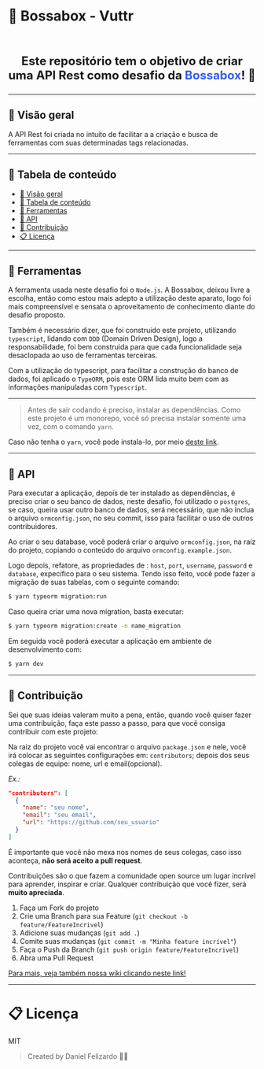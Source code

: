 # :wrench: Bossabox - Vuttr

<br />

<p align="center" style="font-weight: bold; font-size: 24px">
Este repositório tem o objetivo de criar uma API Rest como desafio da <span style="color: #365df0;">Bossabox</span>! 🚀
</p>

<hr />

## :rocket: Visão geral

A API Rest foi criada no intuito de facilitar a a criação e busca de ferramentas com suas determinadas tags relacionadas.

<hr />

## :scroll: Tabela de conteúdo

- [:rocket: Visão geral](#rocket-visão-geral)
- [:scroll: Tabela de conteúdo](#scroll-tabela-de-conteúdo)
- [:wrench: Ferramentas](#wrench-ferramentas)
- [:construction: API](#construction-api)
- [:star2: Contribuição](#star2-contribuição)
- [:clipboard: Licença](#clipboard-licença)

<hr />

## :wrench: Ferramentas

A ferramenta usada neste desafio foi o `Node.js`. A Bossabox, deixou livre a escolha, então como estou mais adepto a utilização deste aparato, logo foi mais compreensível e sensata o aproveitamento de conhecimento diante do desafio proposto.

Também é necessário dizer, que foi construido este projeto, utilizando `typescript`, lidando com `DDD` (Domain Driven Design), logo a responsabilidade, foi bem construida para que cada funcionalidade seja desaclopada ao uso de ferramentas terceiras.

Com a utilização do typescript, para facilitar a construção do banco de dados, foi aplicado o `TypeORM`, pois este ORM lida muito bem com as informações manipuladas com `Typescript`.

<hr />

> Antes de sair codando é preciso, instalar as dependências. Como este projeto é um monorepo, você só precisa instalar somente uma vez, com o comando `yarn`.

Caso não tenha o `yarn`, você pode instala-lo, por meio [deste link](https://classic.yarnpkg.com/en/docs/install).

<hr />

## :construction: API

Para executar a aplicação, depois de ter instalado as dependências, é preciso criar o seu banco de dados, neste desafio, foi utilizado o `postgres`, se caso, queira usar outro banco de dados, será necessário, que não inclua o arquivo `ormconfig.json`, no seu commit, isso para facilitar o uso de outros contribuidores.

Ao criar o seu database, você poderá criar o arquivo `ormconfig.json`, na raíz do projeto, copiando o conteúdo do arquivo `ormconfig.example.json`.

Logo depois, refatore, as propriedades de : `host`, `port`, `username`, `password` e `database`, expecífico para o seu sistema. Tendo isso feito, você pode fazer a migração de suas tabelas, com o seguinte comando:

```sh
$ yarn typeorm migration:run
```

Caso queira criar uma nova migration, basta executar:

```sh
$ yarn typeorm migration:create -n name_migration
```

Em seguida você poderá executar a aplicação em ambiente de desenvolvimento com:

```sh
$ yarn dev
```

<hr />

## :star2: Contribuição

Sei que suas ideias valeram muito a pena, então, quando você quiser fazer uma contribuição, faça este passo a passo, para que você consiga contribuir com este projeto:

Na raiz do projeto você vai encontrar o arquivo `package.json` e nele, você irá colocar as seguintes configurações em: `contributors`; depois dos seus colegas de equipe: nome, url e email(opcional).

*Ex.:*
```json
"contributors": [
  {
    "name": "seu nome",
    "email": "seu email",
    "url": "https://github.com/seu_usuario"
  }
]
```

É importante que você não mexa nos nomes de seus colegas, caso isso aconteça, **não será aceito a pull request**.

Contribuições são o que fazem a comunidade open source um lugar incrível para aprender, inspirar e criar. Qualquer contribuição que você fizer, será **muito apreciada**.

1. Faça um Fork do projeto
2. Crie uma Branch para sua Feature (`git checkout -b feature/FeatureIncrivel`)
3. Adicione suas mudanças (`git add .`)
4. Comite suas mudanças (`git commit -m "Minha feature incrível"`)
5. Faça o Push da Branch (`git push origin feature/FeatureIncrivel`)
6. Abra uma Pull Request

[Para mais, veja também nossa wiki clicando neste link!](https://github.com/danieldfc/api-bossabox-tools/wiki)

<hr />

# :clipboard: Licença

MIT

> Created by Daniel Felizardo :purple_heart::rocket:

